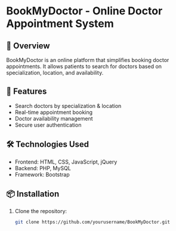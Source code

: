 # BookMyDoctor - Online Doctor Appointment System

## 📌 Overview
BookMyDoctor is an online platform that simplifies booking doctor appointments. It allows patients to search for doctors based on specialization, location, and availability.

## 🚀 Features
- Search doctors by specialization & location  
- Real-time appointment booking  
- Doctor availability management  
- Secure user authentication  

## 🛠️ Technologies Used
- Frontend: HTML, CSS, JavaScript, jQuery  
- Backend: PHP, MySQL  
- Framework: Bootstrap  

## 📦 Installation
1. Clone the repository:  
   ```sh
   git clone https://github.com/yourusername/BookMyDoctor.git
